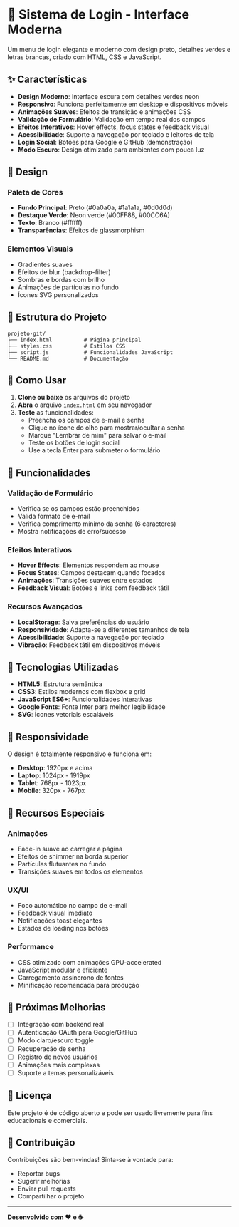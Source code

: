 # 🚀 Sistema de Login - Interface Moderna

Um menu de login elegante e moderno com design preto, detalhes verdes e letras brancas, criado com HTML, CSS e JavaScript.

## ✨ Características

- **Design Moderno**: Interface escura com detalhes verdes neon
- **Responsivo**: Funciona perfeitamente em desktop e dispositivos móveis
- **Animações Suaves**: Efeitos de transição e animações CSS
- **Validação de Formulário**: Validação em tempo real dos campos
- **Efeitos Interativos**: Hover effects, focus states e feedback visual
- **Acessibilidade**: Suporte a navegação por teclado e leitores de tela
- **Login Social**: Botões para Google e GitHub (demonstração)
- **Modo Escuro**: Design otimizado para ambientes com pouca luz

## 🎨 Design

### Paleta de Cores
- **Fundo Principal**: Preto (#0a0a0a, #1a1a1a, #0d0d0d)
- **Destaque Verde**: Neon verde (#00FF88, #00CC6A)
- **Texto**: Branco (#ffffff)
- **Transparências**: Efeitos de glassmorphism

### Elementos Visuais
- Gradientes suaves
- Efeitos de blur (backdrop-filter)
- Sombras e bordas com brilho
- Animações de partículas no fundo
- Ícones SVG personalizados

## 📁 Estrutura do Projeto

```
projeto-git/
├── index.html          # Página principal
├── styles.css          # Estilos CSS
├── script.js           # Funcionalidades JavaScript
└── README.md           # Documentação
```

## 🚀 Como Usar

1. **Clone ou baixe** os arquivos do projeto
2. **Abra** o arquivo `index.html` em seu navegador
3. **Teste** as funcionalidades:
   - Preencha os campos de e-mail e senha
   - Clique no ícone do olho para mostrar/ocultar a senha
   - Marque "Lembrar de mim" para salvar o e-mail
   - Teste os botões de login social
   - Use a tecla Enter para submeter o formulário

## 🔧 Funcionalidades

### Validação de Formulário
- Verifica se os campos estão preenchidos
- Valida formato de e-mail
- Verifica comprimento mínimo da senha (6 caracteres)
- Mostra notificações de erro/sucesso

### Efeitos Interativos
- **Hover Effects**: Elementos respondem ao mouse
- **Focus States**: Campos destacam quando focados
- **Animações**: Transições suaves entre estados
- **Feedback Visual**: Botões e links com feedback tátil

### Recursos Avançados
- **LocalStorage**: Salva preferências do usuário
- **Responsividade**: Adapta-se a diferentes tamanhos de tela
- **Acessibilidade**: Suporte a navegação por teclado
- **Vibração**: Feedback tátil em dispositivos móveis

## 🎯 Tecnologias Utilizadas

- **HTML5**: Estrutura semântica
- **CSS3**: Estilos modernos com flexbox e grid
- **JavaScript ES6+**: Funcionalidades interativas
- **Google Fonts**: Fonte Inter para melhor legibilidade
- **SVG**: Ícones vetoriais escaláveis

## 📱 Responsividade

O design é totalmente responsivo e funciona em:
- **Desktop**: 1920px e acima
- **Laptop**: 1024px - 1919px
- **Tablet**: 768px - 1023px
- **Mobile**: 320px - 767px

## 🌟 Recursos Especiais

### Animações
- Fade-in suave ao carregar a página
- Efeitos de shimmer na borda superior
- Partículas flutuantes no fundo
- Transições suaves em todos os elementos

### UX/UI
- Foco automático no campo de e-mail
- Feedback visual imediato
- Notificações toast elegantes
- Estados de loading nos botões

### Performance
- CSS otimizado com animações GPU-accelerated
- JavaScript modular e eficiente
- Carregamento assíncrono de fontes
- Minificação recomendada para produção

## 🔮 Próximas Melhorias

- [ ] Integração com backend real
- [ ] Autenticação OAuth para Google/GitHub
- [ ] Modo claro/escuro toggle
- [ ] Recuperação de senha
- [ ] Registro de novos usuários
- [ ] Animações mais complexas
- [ ] Suporte a temas personalizáveis

## 📄 Licença

Este projeto é de código aberto e pode ser usado livremente para fins educacionais e comerciais.

## 🤝 Contribuição

Contribuições são bem-vindas! Sinta-se à vontade para:
- Reportar bugs
- Sugerir melhorias
- Enviar pull requests
- Compartilhar o projeto

---

**Desenvolvido com ❤️ e ☕** 